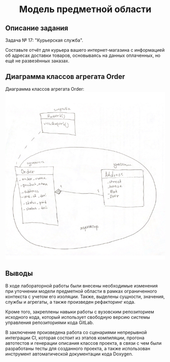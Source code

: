 <h1 align="center">Модель предметной области</h1>

## Описание задания

Задача № 17: "Курьерская служба".

Составьте отчёт для курьера вашего интернет-магазина с информацией об адресах доставки товаров, основываясь на данных оплаченных, но ещё не развезённых заказах.

## Диаграмма классов агрегата Order

Диаграмма классов агрегата Order:
![](doc/po.jpg)


## Выводы

В ходе лабораторной работы были внесены необходимые изменения при уточнении модели предметной области в рамках ограниченного контекста с учетом его изоляции. Также, выделены сущности, значения, службы и агрегаты, а также произведен рефакторинг кода. 

Кроме того, закреплены навыки работы с вузовским репозиторием исходного кода, который использует свободную версию системы управления репозиториями кода GitLab.

В заключение произведена работа со сценариями непрерывной интеграции CI, которая состоит из этапов компиляции, прогона автотестов и генерации описания классов проекта, в связи с чем были разработаны тесты для созданного проекта, а также использован инструмент автоматической документации кода Doxygen.
